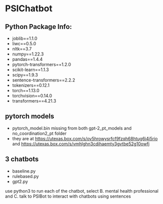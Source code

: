 # PSIChatbot

## Python Package Info:
- joblib==1.1.0
- liwc==0.5.0
- nltk==3.7
- numpy==1.22.3
- pandas==1.4.4
- pytorch-transformers==1.2.0
- scikit-learn==1.1.3
- scipy==1.9.3
- sentence-transformers==2.2.2
- tokenizers==0.12.1
- torch==1.13.0
- torchvision==0.14.0
- transformers==4.21.3

## pytorch models
- pytorch_model.bin missing from both gpt-2_pt_models and no_coordination2_pt folder
- they are at https://utexas.box.com/s/ov5hrowysrfcf9fzqh68htug6i4i5rio and https://utexas.box.com/s/vmhlghn3cdihaemty3gvtbe52g10owfj

## 3 chatbots
- baseline.py
- rulebased.py
- gpt2.py

use python3 to run each of the chatbot, select B. mental health professional and C. talk to PSIBot to interact with chatbots using sentences


